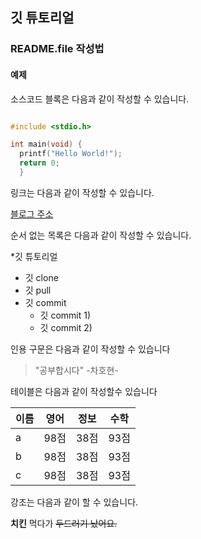 ## 깃 튜토리얼
### README.file 작성법
#### 예제

소스코드 블록은 다음과 같이 작성할 수 있습니다.

```c

#include <stdio.h>

int main(void) {
  printf("Hello World!");
  return 0;
  }
```

링크는 다음과 같이 작성할 수 있습니다.

[블로그 주소](http://blog.naver.com/ndb796)

순서 없는 목록은 다음과 같이 작성할 수 있습니다.

*깃 튜토리얼
 * 깃 clone
 * 깃 pull
 * 깃 commit
   * 깃 commit 1)
   * 깃 commit 2)

인용 구문은 다음과 같이 작성할 수 있습니다

> "공부합시다" -차호현-

테이블은 다음과 같이 작성할수 있습니다

이름|영어|정보|수학
---|---|---|---|
a|98점|38점|93점|
b|98점|38점|93점|
c|98점|38점|93점|

강조는 다음과 같이 할 수 있습니다.

**치킨** 먹다가 ~~두드러기 났어요.~~
